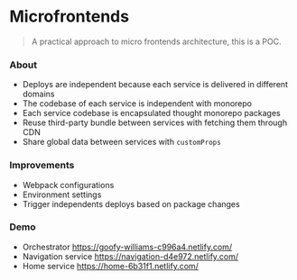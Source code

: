 # Microfrontends

> A practical approach to micro frontends architecture, this is a POC.

### About

- Deploys are independent because each service is delivered in different domains
- The codebase of each service is independent with monorepo
- Each service codebase is encapsulated thought monorepo packages
- Reuse third-party bundle between services with fetching them through CDN
- Share global data between services with `customProps`

### Improvements

- Webpack configurations
- Environment settings
- Trigger independents deploys based on package changes 

### Demo

- Orchestrator https://goofy-williams-c996a4.netlify.com/
- Navigation service https://navigation-d4e972.netlify.com/
- Home service https://home-6b31f1.netlify.com/
